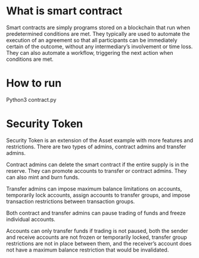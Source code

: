 # What is smart contract

Smart contracts are simply programs stored on a blockchain that run when predetermined conditions are met. They typically are used to automate the execution of an agreement so that all participants can be immediately certain of the outcome, without any intermediary’s involvement or time loss. They can also automate a workflow, triggering the next action when conditions are met.

# How to run

Python3 contract.py

# Security Token

Security Token is an extension of the Asset example with more features and restrictions. There are two types of admins, contract admins and transfer admins.

Contract admins can delete the smart contract if the entire supply is in the reserve. They can promote accounts to transfer or contract admins. They can also mint and burn funds.

Transfer admins can impose maximum balance limitations on accounts, temporarily lock accounts, assign accounts to transfer groups, and impose transaction restrictions between transaction groups.

Both contract and transfer admins can pause trading of funds and freeze individual accounts.

Accounts can only transfer funds if trading is not paused, both the sender and receive accounts are not frozen or temporarily locked, transfer group restrictions are not in place between them, and the receiver’s account does not have a maximum balance restriction that would be invalidated.
